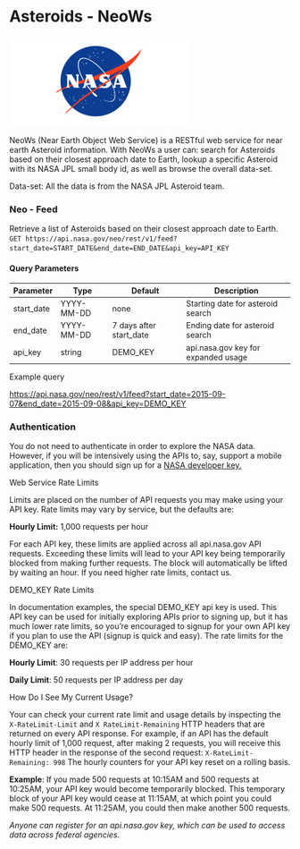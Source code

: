 # **Asteroids - NeoWs**
![](nasa-logo.png)

NeoWs (Near Earth Object Web Service) is a RESTful web service for near earth Asteroid information. With NeoWs a user can: search for Asteroids based on their closest approach date to Earth, lookup a specific Asteroid with its NASA JPL small body id, as well as browse the overall data-set.

Data-set: All the data is from the NASA JPL Asteroid team.


### **Neo - Feed**

Retrieve a list of Asteroids based on their closest approach date to Earth.
`
GET https://api.nasa.gov/neo/rest/v1/feed?start_date=START_DATE&end_date=END_DATE&api_key=API_KEY
`

#### **Query Parameters**

|Parameter |Type |Default| Description|
|---|---|---|---|
|start_date |YYYY-MM-DD |none| Starting date for asteroid search|
| end_date |YYYY-MM-DD |7 days after start_date |Ending date for asteroid search|
|api_key |string |DEMO_KEY| api.nasa.gov key for expanded usage|

Example query

https://api.nasa.gov/neo/rest/v1/feed?start_date=2015-09-07&end_date=2015-09-08&api_key=DEMO_KEY

### **Authentication**

You do not need to authenticate in order to explore the NASA data. However, if you will be intensively using the APIs to, say, support a mobile application, then you should sign up for a [NASA developer key.](https://api.nasa.gov/#signUp)

Web Service Rate Limits

Limits are placed on the number of API requests you may make using your API key. Rate limits may vary by service, but the defaults are:

**Hourly Limit:** 1,000 requests per hour

For each API key, these limits are applied across all api.nasa.gov API requests. Exceeding these limits will lead to your API key being temporarily blocked from making further requests. The block will automatically be lifted by waiting an hour. If you need higher rate limits, contact us.

DEMO_KEY Rate Limits

In documentation examples, the special DEMO_KEY api key is used. This API key can be used for initially exploring APIs prior to signing up, but it has much lower rate limits, so you’re encouraged to signup for your own API key if you plan to use the API (signup is quick and easy). The rate limits for the DEMO_KEY are:

**Hourly Limit**: 30 requests per IP address per hour

**Daily Limit**: 50 requests per IP address per day

How Do I See My Current Usage?

Your can check your current rate limit and usage details by inspecting the `X-RateLimit-Limit` and `X RateLimit-Remaining` HTTP headers that are returned on every API response. For example, if an API has the default hourly limit of 1,000 request, after making 2 requests, you will receive this HTTP header in the response of the second request:
`X-RateLimit-Remaining: 998`
The hourly counters for your API key reset on a rolling basis.

**Example**: If you made 500 requests at 10:15AM and 500 requests at 10:25AM, your API key would become temporarily blocked. This temporary block of your API key would cease at 11:15AM, at which point you could make 500 requests. At 11:25AM, you could then make another 500 requests.

*Anyone can register for an api.nasa.gov key, which can be used to access data across federal agencies.*